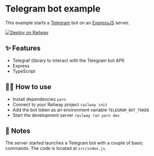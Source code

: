 # Telegram bot example

This example starts a [Telegram](https://telegram.org/) bot on an [ExpressJS](https://expressjs.com/) server.

[![Deploy on Railway](https://railway.app/button.svg)](https://railway.app/new?template=https%3A%2F%2Fgithub.com%2Frailwayapp%2Fexamples%2Ftree%2Fmaster%2Fexamples%2Ftelegram-bot&envs=TELEGRAM_BOT_TOKEN)

## ✨ Features

- Telegraf (library to interact with the Telegram bot API)
- Express
- TypeScript

## 💁‍♀️ How to use

- Install dependencies `yarn`
- Connect to your Railway project `railway init`
- Add the bot token as an environment variable `TELEGRAM_BOT_TOKEN`
- Start the development server `railway run yarn dev`

## 📝 Notes

The server started launches a Telegram bot with a couple of basic commands. The code is located at `src/index.js`.
